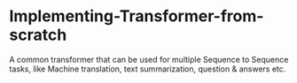 # Implementing-Transformer-from-scratch
A common transformer that can be used for multiple Sequence to Sequence tasks, like Machine translation, text summarization,  question &amp; answers etc.
